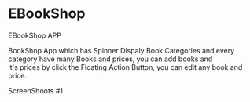 # EBookShop
EBookShop APP

BookShop App which has Spinner Dispaly Book Categories and every category have many Books and prices, you can add books and <br/>
it's prices by click the Floating Action Button, you can edit any book and price.


   
ScreenShoots #1

